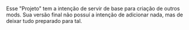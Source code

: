 Esse "Projeto" tem a intenção de servir de base para criação de outros mods. Sua versão final não possuí a intenção de adicionar nada, mas de deixar tudo preparado para tal.
